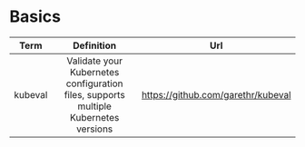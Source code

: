 # Basics

| Term          | Definition    | Url    |
| ------------- |:-------------:|:-------------:|
|kubeval|Validate your Kubernetes configuration files, supports multiple Kubernetes versions|https://github.com/garethr/kubeval|
